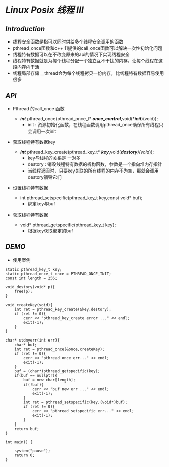 # **_Linux Posix 线程 III_**
## _**Introduction**_
+ 线程安全函数是指可以同时供给多个线程安全调用的函数
+ pthread_once函数和c++ 11提供的call_once函数可以解决一次性初始化问题
+ 线程特有数据可以在不改变原来的api的情况下实现线程安全
+ 线程特有数据就是为每个线程分配一个独立互不干扰的内存，让每个线程在这段内存内干活
+ 线程局部存储  __thread会为每个线程拷贝一份内存，比线程特有数据容易使用很多
## **_API_**
+ Pthread 的call_once 函数
    + **_int_** pthread_once(pthread_once_t* **_once_control_**,void(***_init_**)(void));
        + init : 资源初始化函数，在线程函数调用pthread_once确保所有线程只会调用一次init
+ 获取线程特有数据key
    + **_int_** pthread_key_create(pthread_key_t* **_key_**,void(***_destory_**)(void*));
        + key与线程的关系是 一对多
        + destory : 销毁线程特有数据的析构函数，参数是一个指向堆内存指针
        + 当线程返回时，只要key关联的所有线程的内存不为空，那就会调用destory销毁它们

+ 设置线程特有数据
    + int pthread_setspecific(pthread_key_t key,const void* buf);
        + 绑定key与buf

+ 获取线程特有数据
    + void* pthread_getspecific(pthread_key_t key);
        + 根据key获取绑定的buf
## **_DEMO_**
+ 使用案例
```
static pthread_key_t key;
static pthread_once_t once = PTHREAD_ONCE_INIT;
const int length = 256;

void destory(void* p){
    free(p);
}

void createKey(void){
    int ret = pthread_key_create(&key,destory);
    if (ret != 0){
        cerr << "pthread_key_create error ..." << endl;
        exit(-1);
    }
}

char* stdmyerr(int err){
    char* buf;
    int ret = pthread_once(&once,createKey);
    if (ret != 0){
        cerr << "pthread once err..." << endl;
        exit(-1);
    }
    buf = (char*)pthread_getspecific(key);
    if(buf == nullptr){
        buf = new char[length];
        if(!buf){
            cerr << "buf new err ..." << endl;
            exit(-1);
        }
        int ret = pthread_setspecific(key,(void*)buf);
        if (ret != 0){
            cerr << "pthread_setspecific err..." << endl;
            exit(-1);
        }
    }
    return buf;
}

int main() {

    system("pause");
    return 0;
}
```
